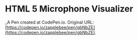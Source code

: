 # HTML 5 Microphone Visualizer
 _A Pen created at CodePen.io. Original URL: [https://codepen.io/zapplebee/pen/gbNbZE](https://codepen.io/zapplebee/pen/gbNbZE).

 